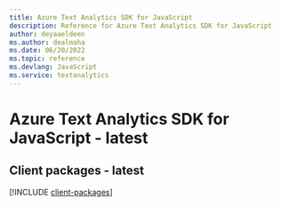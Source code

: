 ```yaml
---
title: Azure Text Analytics SDK for JavaScript
description: Reference for Azure Text Analytics SDK for JavaScript
author: deyaaeldeen
ms.author: dealmaha
ms.date: 06/20/2022
ms.topic: reference
ms.devlang: JavaScript
ms.service: textanalytics
---
```

# Azure Text Analytics SDK for JavaScript - latest
## Client packages - latest
[!INCLUDE [client-packages](text-analytics-client-index.md)]

